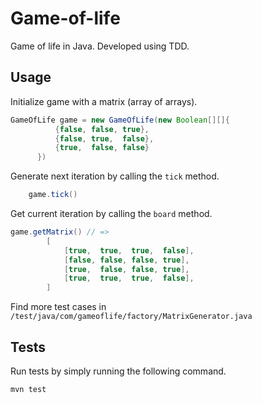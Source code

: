 # Game-of-life

Game of life in Java. Developed using TDD.


## Usage


Initialize game with a matrix (array of arrays).
``` java
GameOfLife game = new GameOfLife(new Boolean[][]{
          {false, false, true},
          {false, true,  false},
          {true,  false, false}
      })
```


Generate next iteration by calling the `tick` method.
``` java
    game.tick()
```


Get current iteration by calling the `board` method.
``` java
game.getMatrix() // =>
        [
            [true,  true,  true,  false],
            [false, false, false, true],
            [true,  false, false, true],
            [true,  true,  true,  false],
        ]
```

Find more test cases in `/test/java/com/gameoflife/factory/MatrixGenerator.java`

## Tests

Run tests by simply running the following command.

``` java
mvn test
```
